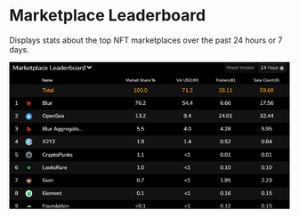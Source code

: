 
# Marketplace Leaderboard

Displays stats about the top NFT marketplaces over the past 24 hours or 7 days.

![MarketplaceLeaderboard inf](image_home/MarketplaceLeaderboard.png)